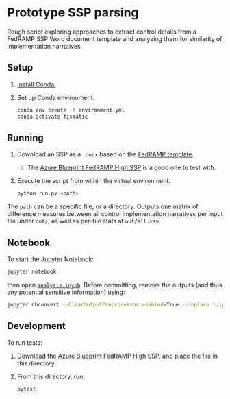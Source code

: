 # Prototype SSP parsing

Rough script exploring approaches to extract control details from a FedRAMP SSP Word document template and analyzing them for similarity of implementation narratives.

## Setup

1. [Install Conda.](https://docs.conda.io/projects/conda/en/latest/user-guide/install/index.html)
1. Set up Conda environment.

   ```sh
   conda env create -f environment.yml
   conda activate fismatic
   ```

## Running

1. Download an SSP as a `.docx` based on the [FedRAMP template](https://www.fedramp.gov/templates/).
   - The [Azure Blueprint FedRAMP High SSP](https://www.microsoft.com/en-us/trustcenter/compliance/fedramp) is a good one to test with.
1. Execute the script from within the virtual environment.

   ```sh
   python run.py <path>
   ```

The `path` can be a specific file, or a directory. Outputs one matrix of difference measures between all control implementation narratives per input file under `out/`, as well as per-file stats at `out/all.csv`.

## Notebook

To start the Jupyter Notebook:

```sh
jupyter notebook
```

then open [`analysis.ipynb`](http://localhost:8888/notebooks/analysis.ipynb). Before committing, remove the outputs (and thus any potential sensitive information) using:

```sh
jupyter nbconvert --ClearOutputPreprocessor.enabled=True --inplace *.ipynb
```

## Development

To run tests:

1. Download the [Azure Blueprint FedRAMP High SSP](https://www.microsoft.com/en-us/trustcenter/compliance/fedramp), and place the file in this directory.
1. From this directory, run:

   ```sh
   pytest
   ```
